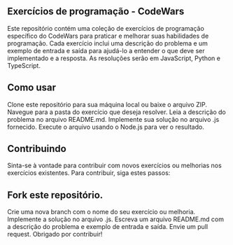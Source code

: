 ## Exercícios de programação - CodeWars

Este repositório contém uma coleção de exercícios de programação específico do CodeWars para praticar e melhorar suas habilidades de programação. Cada exercício inclui uma descrição do problema e um exemplo de entrada e saída para ajudá-lo a entender o que deve ser implementado e a resposta. As resoluções serão em JavaScript, Python e TypeScript.

## Como usar

Clone este repositório para sua máquina local ou baixe o arquivo ZIP.
Navegue para a pasta do exercício que deseja resolver.
Leia a descrição do problema no arquivo README.md.
Implemente sua solução no arquivo .js fornecido.
Execute o arquivo usando o Node.js para ver o resultado.

## Contribuindo

Sinta-se à vontade para contribuir com novos exercícios ou melhorias nos exercícios existentes. Para contribuir, siga estes passos:

## Fork este repositório.

Crie uma nova branch com o nome do seu exercício ou melhoria.
Implemente a solução no arquivo .js.
Escreva um arquivo README.md com a descrição do problema e exemplo de entrada e saída.
Envie um pull request.
Obrigado por contribuir!
